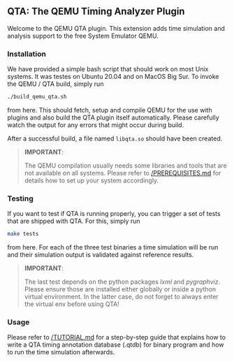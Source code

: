 ## QTA: The QEMU Timing Analyzer Plugin

Welcome to the QEMU QTA plugin. This extension adds time simulation and analysis support to the free System Emulator QEMU.

### Installation
We have provided a simple bash script that should work on most Unix systems. It was testes on Ubuntu 20.04 and on MacOS Big Sur. To invoke the QEMU / QTA build, simply run

```bash
./build_qemu_qta.sh
```

from here. This should fetch, setup and compile QEMU for the use with plugins and also build the QTA plugin itself automatically. Please carefully watch the output for any errors that might occur during build.  

After a successful build, a file named `libqta.so` should have been created.

> **IMPORTANT**:
>
> The QEMU compilation usually needs some libraries and tools that are not available on all systems. Please refer to [/PREREQUISITES.md](/PREREQUISITES.md) for details how to set up your system accordingly. 

### Testing

If you want to test if QTA is running properly, you can trigger a set of tests that are shipped with QTA. For this, simply run

```bash
make tests
```

from here. For each of the three test binaries a time simulation will be run and their simulation output is validated against reference results.

> **IMPORTANT**: 
> 
> The last test depends on the python packages *lxml* and *pygraphviz*. Please ensure those are installed either globally or inside a python virtual environment. In the latter case, do not forget to always enter the virtual env before using QTA!

### Usage
Please refer to [/TUTORIAL.md](/TUTORIAL.md) for a step-by-step guide that explains how to write a QTA timing annotation database (.qtdb) for binary program and how to run the time simulation afterwards.
